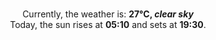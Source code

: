 <p  align="center"><br/>Currently, the weather is: <b> 27°C, <i>clear sky</i></b></br>Today, the sun rises at <b>05:10</b> and sets at <b>19:30</b>.</p>